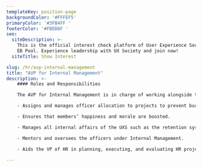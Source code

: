 ```yaml
---
templateKey: position-page
backgroundColor: '#FFFEF5'
primaryColor: '#3FB4FF '
footerColor: '#FBDD8F '
seo:
  siteDescription: >-
    This is the official interest check platform of User Experience Society for
    EB Pool. Experience leadership with UX Society and join now!
  siteTitle: Show Interest

slug: /hr/avp-internal-management
title: "AVP for Internal Management"
description: >-
    #### Roles and Responsibilities

    The AVP for Internal Management is in charge of working alongside the VP of Human Resources in managing the manpower within the organization. They should execute the following tasks:

    - Assigns and manages officer allocation to projects to prevent burnout.

    - Ensures that members’ happiness and morale are boosted.

    - Manages all internal affairs of the UXS such as the retention system, officer allocation, conflict resolution, member research, and wellbeing evaluation.

    - Mentors and oversees the officers under Internal Management.

    - Aids the VP of HR in planning, executing, and evaluating HR projects and initiatives.

---
```



